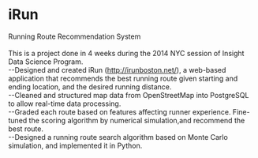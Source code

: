 iRun
====

Running Route Recommendation System <br>
<br>
This is a project done in 4 weeks during the 2014 NYC session of Insight Data Science Program.<br> 
--Designed and created iRun (http://irunboston.net/), a web-based application that recommends the best running route given
starting and ending location, and the desired running distance.<br> 
--Cleaned and structured map data from OpenStreetMap into PostgreSQL to allow real-time data processing.<br> 
--Graded each route based on features affecting runner experience. Fine-tuned the scoring algorithm by numerical simulation,and recommend the best route.<br> 
--Designed a running route search algorithm based on Monte Carlo simulation, and implemented it in Python.<br> 
